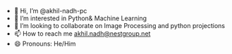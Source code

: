 - 👋 Hi, I’m @akhil-nadh-pc
- 👀 I’m interested in Python& Machine Learning
- 💞️ I’m looking to collaborate on Image Processing and python projections
- 📫 How to reach me akhil.nadh@nestgroup.net
- 😄 Pronouns: He/Him



